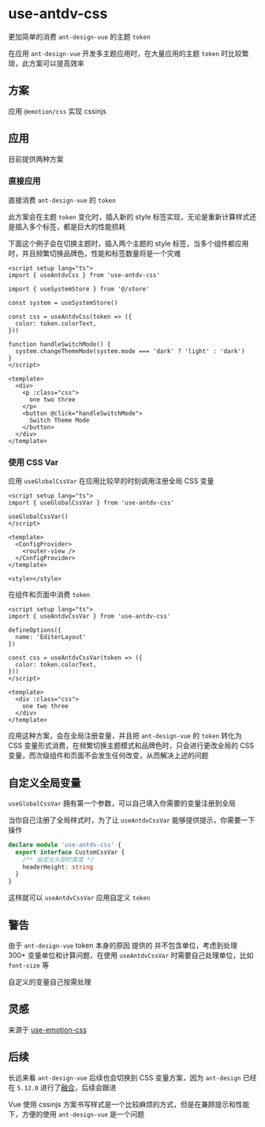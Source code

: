 # use-antdv-css

更加简单的消费 `ant-design-vue` 的主题 `token`

在应用 `ant-design-vue` 开发多主题应用时，在大量应用的主题 `token` 时比较繁琐，此方案可以提高效率

## 方案

应用 `@emotion/css` 实现 cssinjs

## 应用

目前提供两种方案

### 直接应用

直接消费 `ant-design-vue` 的 `token`

此方案会在主题 `token` 变化时，插入新的 style 标签实现，无论是重新计算样式还是插入多个标签，都是巨大的性能损耗

下面这个例子会在切换主题时，插入两个主题的 style 标签，当多个组件都应用时，并且频繁切换品牌色，性能和标签数量将是一个灾难

```vue
<script setup lang="ts">
import { useAntdvCss } from 'use-antdv-css'

import { useSystemStore } from '@/store'

const system = useSystemStore()

const css = useAntdvCss(token => ({
  color: token.colorText,
}))

function handleSwitchMode() {
  system.changeThemeMode(system.mode === 'dark' ? 'light' : 'dark')
}
</script>

<template>
  <div>
    <p :class="css">
      one two three
    </p>
    <button @click="handleSwitchMode">
      Switch Theme Mode
    </button>
  </div>
</template>
```

### 使用 CSS Var

应用 `useGlobalCssVar` 在应用比较早的时刻调用注册全局 CSS 变量

```vue
<script setup lang="ts">
import { useGlobalCssVar } from 'use-antdv-css'

useGlobalCssVar()
</script>

<template>
  <ConfigProvider>
    <router-view />
  </ConfigProvider>
</template>

<style></style>
```

在组件和页面中消费 `token`

```vue
<script setup lang="ts">
import { useAntdvCssVar } from 'use-antdv-css'

defineOptions({
  name: 'EditerLayout'
})

const css = useAntdvCssVar(token => ({
  color: token.colorText,
}))
</script>

<template>
  <div :class="css">
    one two three
  </div>
</template>
```

应用这种方案，会在全局注册变量，并且把 `ant-design-vue` 的 `token` 转化为 CSS 变量形式消费，在频繁切换主题模式和品牌色时，只会进行更改全局的 CSS 变量，而次级组件和页面不会发生任何改变，从而解决上述的问题

## 自定义全局变量

 `useGlobalCssVar` 拥有第一个参数，可以自己填入你需要的变量注册到全局

 当你自己注册了全局样式时，为了让 `useAntdvCssVar` 能够提供提示，你需要一下操作

```ts
declare module 'use-antdv-css' {
  export interface CustomCssVar {
    /** 自定义头部栏高度 */
    headerHeight: string
  }
}
```

这样就可以 `useAntdvCssVar` 应用自定义 `token`

## 警告

由于 `ant-design-vue` token 本身的原因 提供的 并不包含单位，考虑到处理 300+ 变量单位和计算问题，在使用 `useAntdvCssVar` 时需要自己处理单位，比如 `font-size` 等

自定义的变量自己按需处理

## 灵感

来源于 [use-emotion-css](https://github.com/ant-design/use-emotion-css)

## 后续

长远来看 `ant-design-vue` 后续也会切换到 CSS 变量方案，因为 `ant-design` 已经在 `5.12.0` 进行了[融合](https://ant-design.antgroup.com/docs/react/css-variables-cn)，后续会跟进

Vue 使用 cssinjs 方案书写样式是一个比较麻烦的方式，但是在兼顾提示和性能下，方便的使用 `ant-design-vue` 是一个问题
